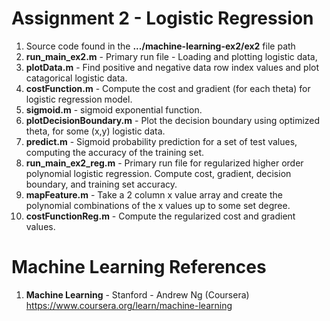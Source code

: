 #   Assignment 2 - Logistic Regression	
1.  Source code found in the **.../machine-learning-ex2/ex2** file path
2.  **run_main_ex2.m** 	- Primary run file - Loading and plotting logistic data,  
3.  **plotData.m**	- Find positive and negative data row index values and plot catagorical logistic data.
4.  **costFunction.m** - Compute the cost and gradient (for each theta) for logistic regression model. 
5.  **sigmoid.m** - sigmoid exponential function.  
6.  **plotDecisionBoundary.m** - Plot the decision boundary using optimized theta, for some (x,y) logistic data.
7.  **predict.m** - Sigmoid probability prediction for a set of test values, computing the accuracy of the training set.   
8.  **run_main_ex2_reg.m** - Primary run file for regularized higher order polynomial logistic regression.  Compute cost, gradient, decision boundary, and training set accuracy.  
9.  **mapFeature.m** - Take a 2 column x value array and create the polynomial combinations of the x values up to some set degree.
10. **costFunctionReg.m** - Compute the regularized cost and gradient values.  


# Machine Learning References
1.  **Machine Learning** - Stanford - Andrew Ng (Coursera)   
    https://www.coursera.org/learn/machine-learning